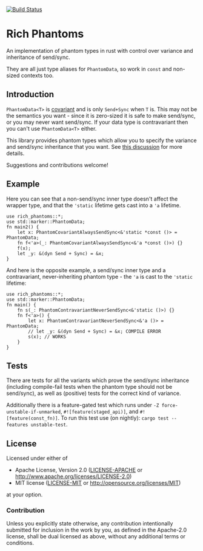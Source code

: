 [![Build Status](https://travis-ci.com/djmcgill/rich_phantoms.svg?branch=master)](https://travis-ci.com/djmcgill/rich_phantoms)
# Rich Phantoms
An implementation of phantom types in rust with control over variance and inheritance of send/sync.

They are all just type aliases for `PhantomData`, so work in `const` and non-sized contexts too.

## Introduction
`PhantomData<T>` is [covariant](https://doc.rust-lang.org/nomicon/subtyping.html) and is only `Send+Sync` when `T` is. This may not be the semantics you want - since it is zero-sized it is safe to make send/sync, or you may never want send/sync. If your data type is contravariant then you can't use `PhantomData<T>` either.

This library provides phantom types which allow you to specify the variance and send/sync inheritance that you want. See [this discussion](https://github.com/dtolnay/request-for-implementation/issues/21) for more details.

Suggestions and contributions welcome!

## Example
Here you can see that a non-send/sync inner type doesn\'t affect the wrapper type, and that the `'static` lifetime gets cast into a `'a` lifetime.
```
use rich_phantoms::*;
use std::marker::PhantomData;
fn main2() {
    let x: PhantomCovariantAlwaysSendSync<&'static *const ()> = PhantomData;
    fn f<'a>(_: PhantomCovariantAlwaysSendSync<&'a *const ()>) {}
    f(x);
    let _y: &(dyn Send + Sync) = &x;
}
```

And here is the opposite example, a send/sync inner type and a contravariant, never-inheriting phantom type - the `'a` is cast to the `'static` lifetime:
```
use rich_phantoms::*;
use std::marker::PhantomData;
fn main() {
    fn s(_: PhantomContravariantNeverSendSync<&'static ()>) {}
    fn f<'a>() {
        let x: PhantomContravariantNeverSendSync<&'a ()> = PhantomData;
        // let _y: &(dyn Send + Sync) = &x; COMPILE ERROR
        s(x); // WORKS
    }
}
```
## Tests
There are tests for all the variants which prove the send/sync inheritance (including compile-fail tests when the phantom type should not be send/sync), as well as (positive) tests for the correct kind of variance.

Additionally there is a feature-gated test which runs under `-Z force-unstable-if-unmarked`, `#![feature(staged_api)]`, and  `#![feature(const_fn)]`. To run this test use (on nightly): `cargo test --features unstable-test`.

## License

Licensed under either of

 * Apache License, Version 2.0 ([LICENSE-APACHE](LICENSE-APACHE) or http://www.apache.org/licenses/LICENSE-2.0)
 * MIT license ([LICENSE-MIT](LICENSE-MIT) or http://opensource.org/licenses/MIT)

at your option.

### Contribution

Unless you explicitly state otherwise, any contribution intentionally submitted
for inclusion in the work by you, as defined in the Apache-2.0 license, shall be dual licensed as above, without any
additional terms or conditions.
